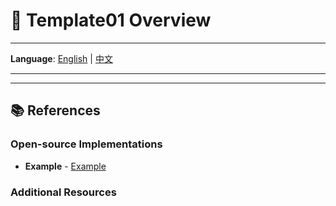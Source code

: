 # 🔐 Template01 Overview

---

**Language**: [English](./README.md) | [中文](./README_zh.md)  

---



---
## 📚 References

### Open-source Implementations
- **Example** - [Example](https://example.com/abc)

### Additional Resources